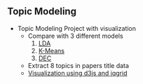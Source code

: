 ## Topic Modeling

* Topic Modeling Project with visualization
  * Compare with 3 different models
    1. [LDA](./Topic_Modeling_LDA_Drug.ipynb)
    2. [K-Means](./Topic_Modeling_K_Means_Drug.ipynb)
    3. [DEC](./Topic_Modeling_DEC_Drug.ipynb)
  * Extract 8 topics in papers title data
  * [Visualization using d3js and jqgrid](./Visualization)